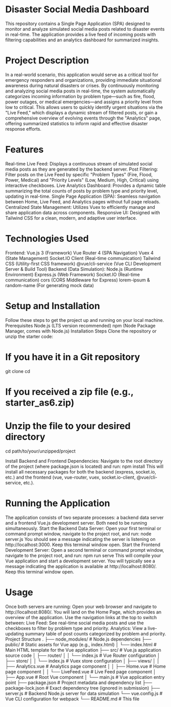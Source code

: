 # Disaster Social Media Dashboard
This repository contains a Single Page Application (SPA) designed to monitor and analyze simulated social media posts related to disaster events in real-time. The application provides a live feed of incoming posts with filtering capabilities and an analytics dashboard for summarized insights.
# Project Description
In a real-world scenario, this application would serve as a critical tool for emergency responders and organizations, providing immediate situational awareness during natural disasters or crises. By continuously monitoring and analyzing social media posts in real-time, the system automatically categorizes incoming information by problem type—such as fire, flood, power outages, or medical emergencies—and assigns a priority level from low to critical. This allows users to quickly identify urgent situations via the "Live Feed," which displays a dynamic stream of filtered posts, or gain a comprehensive overview of evolving events through the "Analytics" page, offering summarized statistics to inform rapid and effective disaster response efforts.
# Features
Real-time Live Feed: Displays a continuous stream of simulated social media posts as they are generated by the backend server.
Post Filtering: Filter posts on the Live Feed by specific "Problem Types" (Fire, Flood, Power, Medical) and "Priority Levels" (Low, Medium, High, Critical) using interactive checkboxes.
Live Analytics Dashboard: Provides a dynamic table summarizing the total counts of posts by problem type and priority level, updating in real-time.
Single Page Application (SPA): Seamless navigation between Home, Live Feed, and Analytics pages without full page reloads.
Centralized State Management: Utilizes Vuex to efficiently manage and share application data across components.
Responsive UI: Designed with Tailwind CSS for a clean, modern, and adaptive user interface.
# Technologies Used
Frontend:
Vue.js 3 (Framework)
Vue Router 4 (SPA Navigation)
Vuex 4 (State Management)
Socket.IO Client (Real-time communication)
Tailwind CSS (Utility-first CSS framework)
@vue/cli-service (Vue CLI Development Server & Build Tool)
Backend (Data Simulation):
Node.js (Runtime Environment)
Express.js (Web Framework)
Socket.IO (Real-time communication)
cors (CORS Middleware for Express)
lorem-ipsum & random-name (For generating mock data)
# Setup and Installation
Follow these steps to get the project up and running on your local machine.
Prerequisites
Node.js (LTS version recommended)
npm (Node Package Manager, comes with Node.js)
Installation Steps
Clone the repository or unzip the starter code:
# If you have it in a Git repository
  git clone <your-repo-url>
  cd <your-repo-name>

# If you received a zip file (e.g., starter_as6.zip)
# Unzip the file to your desired directory
  cd path/to/your/unzipped/project


Install Backend and Frontend Dependencies:
Navigate to the root directory of the project (where package.json is located) and run:
npm install
This will install all necessary packages for both the backend (express, socket.io, etc.) and the frontend (vue, vue-router, vuex, socket.io-client, @vue/cli-service, etc.).
# Running the Application
The application consists of two separate processes: a backend data server and a frontend Vue.js development server. Both need to be running simultaneously.
Start the Backend Data Server:
Open your first terminal or command prompt window, navigate to the project root, and run:
	node server.js
You should see a message indicating the server is listening on http://localhost:3000. Keep this terminal window open.
Start the Frontend Development Server:
Open a second terminal or command prompt window, navigate to the project root, and run:
	npm run serve
This will compile your Vue application and start a development server. You will typically see a message indicating the application is available at http://localhost:8080/. Keep this terminal window open.
# Usage
Once both servers are running:
Open your web browser and navigate to http://localhost:8080/.
You will land on the Home Page, which provides an overview of the application.
Use the navigation links at the top to switch between:
Live Feed: See real-time social media posts and use the checkboxes to filter by problem type and priority.
Analytics: View a live-updating summary table of post counts categorized by problem and priority.
Project Structure
.
├── node_modules/         # Node.js dependencies 
├── public/               # Static assets for Vue app (e.g., index.html)
│   └── index.html        # Main HTML template for the Vue application
├── src/                  # Vue.js application source code
│   ├── router/
│   │   └── index.js      # Vue Router configuration
│   ├── store/
│   │   └── index.js      # Vuex store configuration
│   ├── views/
│   │   ├── Analytics.vue # Analytics page component
│   │   ├── Home.vue      # Home page component
│   │   └── LiveFeed.vue  # Live Feed page component
│   ├── App.vue           # Root Vue component
│   └── main.js           # Vue application entry point
├── package.json          # Project metadata and dependency list
├── package-lock.json     # Exact dependency tree (ignored in submission)
├── server.js             # Backend Node.js server for data simulation
└── vue.config.js         # Vue CLI configuration for webpack
└── README.md             # This file
